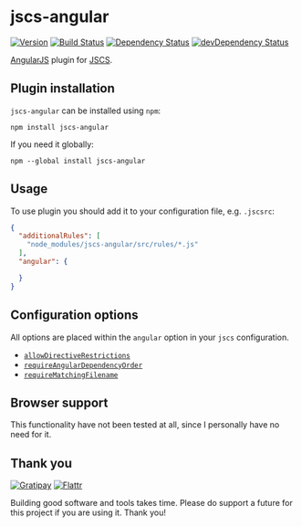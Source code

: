 # jscs-angular

[![Version](http://img.shields.io/npm/v/jscs-angular.svg)](https://www.npmjs.org/package/jscs-angular)
[![Build Status](https://travis-ci.org/tregusti/jscs-angular.svg?branch=master)](https://travis-ci.org/tregusti/jscs-angular)
[![Dependency Status](https://david-dm.org/tregusti/jscs-angular.svg?theme=shields.io)](https://david-dm.org/tregusti/jscs-angular)
[![devDependency Status](https://david-dm.org/tregusti/jscs-angular/dev-status.svg?theme=shields.io)](https://david-dm.org/tregusti/jscs-angular#info=devDependencies)

[AngularJS](https://angularjs.org/) plugin for [JSCS](https://github.com/jscs-dev/node-jscs).

## Plugin installation

`jscs-angular` can be installed using `npm`:

    npm install jscs-angular

If you need it globally:

    npm --global install jscs-angular

## Usage

To use plugin you should add it to your configuration file, e.g. `.jscsrc`:

```json
{
  "additionalRules": [
    "node_modules/jscs-angular/src/rules/*.js"
  ],
  "angular": {

  }
}
```

## Configuration options

All options are placed within the `angular` option in your `jscs` configuration.

* [`allowDirectiveRestrictions`](docs/allowDirectiveRestrictions.md)
* [`requireAngularDependencyOrder`](docs/requireAngularDependencyOrder.md)
* [`requireMatchingFilename`](docs/requireMatchingFilename.md)

## Browser support

This functionality have not been tested at all, since I personally have no need for it.

## Thank you

[![Gratipay](http://img.shields.io/gratipay/tregusti.svg)](https://gratipay.com/tregusti/)
[![Flattr](http://img.shields.io/badge/flattr-donate-brightgreen.svg)](https://flattr.com/profile/tregusti)

Building good software and tools takes time. Please do support a future for this project if you are
using it. Thank you!
